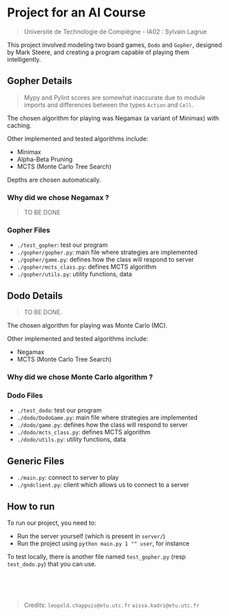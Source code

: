 # Project for an AI Course
> Université de Technologie de Compiègne - IA02 : Sylvain Lagrue

This project involved modeling two board games, `Dodo` and `Gopher`, designed by Mark Steere, and creating a program capable of playing them intelligently.


## Gopher Details

> Mypy and Pylint scores are somewhat inaccurate due to module imports and differences between the types `Action` and `Cell`.

The chosen algorithm for playing was Negamax (a variant of Minimax) with caching.

Other implemented and tested algorithms include:
- Minimax
- Alpha-Beta Pruning
- MCTS (Monte Carlo Tree Search)

Depths are chosen automatically.

### Why did we chose Negamax ? 
 > TO BE DONE


### Gopher Files

- `./test_gopher`: test our program
- `./gopher/gopher.py`: main file where strategies are implemented
- `./gopher/game.py`: defines how the class will respond to server
- `./gopher/mcts_class.py`: defines MCTS algorithm
- `./gopher/utils.py`: utility functions, data


## Dodo Details

> TO BE DONE.

The chosen algorithm for playing was Monte Carlo (MC).

Other implemented and tested algorithms include:
- Negamax
- MCTS (Monte Carlo Tree Search)


### Why did we chose Monte Carlo algorithm ? 




### Dodo Files

- `./test_dodo`: test our program
- `./dodo/DodoGame.py`: main file where strategies are implemented
- `./dodo/game.py`: defines how the class will respond to server
- `./dodo/mcts_class.py`: defines MCTS algorithm
- `./dodo/utils.py`: utility functions, data


## Generic Files 
- `./main.py`: connect to server to play
- `./gndclient.py`: client which allows us to connect to a server

## How to run

To run our project, you need to:
- Run the server yourself (which is present in `server/`)
- Run the project using `python main.py 1 "" user`, for instance

To test locally, there is another file named `test_gopher.py` (resp `test_dodo.py`) that you can use.

<br/><br/><br/>
> Credits: `leopold.chappuis@etu.utc.fr` `aissa.kadri@etu.utc.fr`